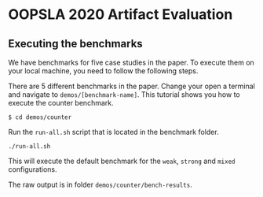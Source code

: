 # OOPSLA 2020 Artifact Evaluation

## Executing the benchmarks

We have benchmarks for five case studies in the paper. 
To execute them on your local machine, you need to follow the
following steps.

There are 5 different benchmarks in the paper. 
Change your open a terminal and navigate to `demos/[benchmark-name]`.
This tutorial shows you how to execute the counter benchmark.

`$ cd demos/counter`

Run the `run-all.sh` script that is located in the benchmark 
folder.

`./run-all.sh`

This will execute the default benchmark for the `weak`, `strong` 
and `mixed` configurations.

The raw output is in folder `demos/counter/bench-results`.